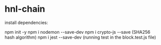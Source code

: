 # hnl-chain

install dependencies:

npm init -y
npm i nodemon --save-dev
npm i crypto-js --save  (SHA256 hash algorithm)
npm i jest --save-dev  (running test in the block.test.js file)
